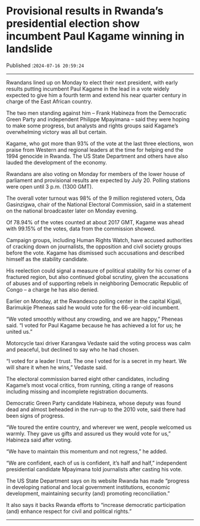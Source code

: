 # Provisional results in Rwanda’s presidential election show incumbent Paul Kagame winning in landslide

Published :`2024-07-16 20:59:24`

---

Rwandans lined up on Monday to elect their next president, with early results putting incumbent Paul Kagame in the lead in a vote widely expected to give him a fourth term and extend his near quarter century in charge of the East African country.

The two men standing against him – Frank Habineza from the Democratic Green Party and independent Philippe Mpayimana – said they were hoping to make some progress, but analysts and rights groups said Kagame’s overwhelming victory was all but certain.

Kagame, who got more than 93% of the vote at the last three elections, won praise from Western and regional leaders at the time for helping end the 1994 genocide in Rwanda. The US State Department and others have also lauded the development of the economy.

Rwandans are also voting on Monday for members of the lower house of parliament and provisional results are expected by July 20. Polling stations were open until 3 p.m. (1300 GMT).

The overall voter turnout was 98% of the 9 million registered voters, Oda Gasinzigwa, chair of the National Electoral Commission, said in a statement on the national broadcaster later on Monday evening.

Of 78.94% of the votes counted at about 2017 GMT, Kagame was ahead with 99.15% of the votes, data from the commission showed.

Campaign groups, including Human Rights Watch, have accused authorities of cracking down on journalists, the opposition and civil society groups before the vote. Kagame has dismissed such accusations and described himself as the stability candidate.

His reelection could signal a measure of political stability for his corner of a fractured region, but also continued global scrutiny, given the accusations of abuses and of supporting rebels in neighboring Democratic Republic of Congo – a charge he has also denied.

Earlier on Monday, at the Rwandexco polling center in the capital Kigali, Barimukije Pheneas said he would vote for the 66-year-old incumbent.

“We voted smoothly without any crowding, and we are happy,” Pheneas said. “I voted for Paul Kagame because he has achieved a lot for us; he united us.”

Motorcycle taxi driver Karangwa Vedaste said the voting process was calm and peaceful, but declined to say who he had chosen.

“I voted for a leader I trust. The one I voted for is a secret in my heart. We will share it when he wins,” Vedaste said.

The electoral commission barred eight other candidates, including Kagame’s most vocal critics, from running, citing a range of reasons including missing and incomplete registration documents.

Democratic Green Party candidate Habineza, whose deputy was found dead and almost beheaded in the run-up to the 2010 vote, said there had been signs of progress.

“We toured the entire country, and wherever we went, people welcomed us warmly. They gave us gifts and assured us they would vote for us,” Habineza said after voting.

“We have to maintain this momentum and not regress,” he added.

“We are confident, each of us is confident, it’s half and half,” independent presidential candidate Mpayimana told journalists after casting his vote.

The US State Department says on its website Rwanda has made “progress in developing national and local government institutions, economic development, maintaining security (and) promoting reconciliation.”

It also says it backs Rwanda efforts to “increase democratic participation (and) enhance respect for civil and political rights.”

---


